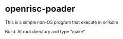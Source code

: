 openrisc-poader
===============

This is a simple non-OS program that execute in or1ksim

Build:
At root directory and type "make"
